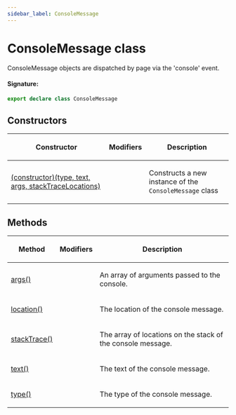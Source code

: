 ```yaml
---
sidebar_label: ConsoleMessage
---
```


# ConsoleMessage class

ConsoleMessage objects are dispatched by page via the 'console' event.

#### Signature:

```typescript
export declare class ConsoleMessage
```

## Constructors

<table><thead><tr><th>

Constructor

</th><th>

Modifiers

</th><th>

Description

</th></tr></thead>
<tbody><tr><td>

<span id="_constructor_">[(constructor)(type, text, args, stackTraceLocations)](./puppeteer.consolemessage._constructor_.md)</span>

</td><td>

</td><td>

Constructs a new instance of the `ConsoleMessage` class

</td></tr>
</tbody></table>

## Methods

<table><thead><tr><th>

Method

</th><th>

Modifiers

</th><th>

Description

</th></tr></thead>
<tbody><tr><td>

<span id="args">[args()](./puppeteer.consolemessage.args.md)</span>

</td><td>

</td><td>

An array of arguments passed to the console.

</td></tr>
<tr><td>

<span id="location">[location()](./puppeteer.consolemessage.location.md)</span>

</td><td>

</td><td>

The location of the console message.

</td></tr>
<tr><td>

<span id="stacktrace">[stackTrace()](./puppeteer.consolemessage.stacktrace.md)</span>

</td><td>

</td><td>

The array of locations on the stack of the console message.

</td></tr>
<tr><td>

<span id="text">[text()](./puppeteer.consolemessage.text.md)</span>

</td><td>

</td><td>

The text of the console message.

</td></tr>
<tr><td>

<span id="type">[type()](./puppeteer.consolemessage.type.md)</span>

</td><td>

</td><td>

The type of the console message.

</td></tr>
</tbody></table>
